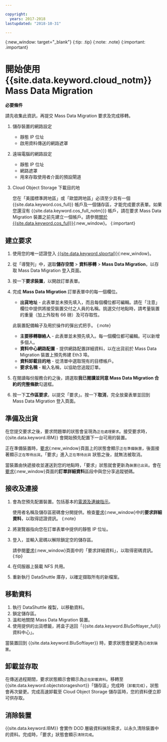 ```yaml
---

copyright:
  years: 2017-2018
lastupdated: "2018-10-31"

---
```

{:new_window: target="_blank"}
{:tip: .tip}
{:note: .note}
{:important: .important}

# 開始使用 {{site.data.keyword.cloud_notm}} Mass Data Migration

**必要條件**

請先收集此資訊，再提交 Mass Data Migration 要求及完成移轉。

1. 儲存裝置的網路設定
   - 靜態 IP 位址
   - 啟用資料傳送的網路遮罩
2. 遠端電腦的網路設定
   - 靜態 IP 位址
   - 網路遮罩
   - 用來存取使用者介面的預設閘道
3. Cloud Object Storage 下載目的地 <br/>
   
   您在「美國標準跨地區」或「歐盟跨地區」必須至少具有一個 {{site.data.keyword.cos_full}} 帳戶及一個儲存區，才能完成要求表單。如果您還沒有 {{site.data.keyword.cos_full_notm}}} 帳戶，請在要求 Mass Data Migration 裝置之前先建立一個帳戶。請參閱[關於 {{site.data.keyword.cos_full}}](https://console.bluemix.net/docs/services/cloud-object-storage/about-cos.html){:new_window}。
{:important}

## 建立要求

1. 使用您的唯一認證登入 [{{site.data.keyword.slportal}}](https://control.softlayer.com/){:new_window}。
2. 從「導覽列」中，選取**儲存空間** > **資料移轉** > **Mass Data Migration**，以存取 Mass Data Migration 登入頁面。
3. 按一下**要求裝置**，以開啟訂單表單。
4. 完成 **Mass Data Migration** 訂單表單中的每一個欄位。
   - **出貨地址** - 此表單並未預先填入，而且每個欄位都可編輯。請在「注意」欄位中提供將接受裝置交付之人員的名稱。挑選交付地點時，請考量裝置的重量（加上外殼有 66 磅）及可存取性。
   
   此裝置配備輪子及用於操作的彈出式把手。
   {:note}

   - **主要移轉聯絡人** - 此表單並未預先填入。每一個欄位都可編輯。可以新增多個人。
   - **資料中心網路配置** - 提供網路配置詳細資料，以在出貨前於 Mass Data Migration 裝置上預先佈建 Eth3 埠。
   - **資料卸載目的地** - 從清單中選取現有的目標帳戶。
   - **要求名稱** - 輸入名稱，以協助您追蹤訂單。
5. 在閱讀每份服務合約之後，請選取**我已閱讀並同意 Mass Data Migration 合約的完整條款**勾選框。
6. 按一下**工作區要求**，以提交「要求」。按一下**取消**，完全放棄表單並回到 Mass Data Migration 登入頁面。


## 準備及出貨

在您提交要求之後，要求問題單的狀態會呈現為`正在處理要求`。接受要求時，{{site.data.keyword.IBM}} 會開始預先配置下一台可用的裝置。

正在準備裝置時，[要求](https://control.softlayer.com/storage/mdms){:new_window}頁面上的狀態會顯示`正在準備裝置`，後面接著顯示`正在等待出貨`。「要求」進入`正在等待出貨` 狀態之後，就無法被取消。

當裝置由快遞接收並運送到您的地點時，「要求」狀態就會更新為`裝置已出貨`。會在[要求](https://control.softlayer.com/storage/mdms){:new_window}頁面的**訂單詳細資料**區段中與您分享追蹤號碼。


## 接收及連接

1. 會為您預先配置裝置。包括基本的[電源及連線指示](user-instructions.html)。<br/>
  
   使用者名稱及儲存區密碼會分開提供。檢查[要求](https://control.softlayer.com/storage/mdms){:new_window}中的**要求詳細資料**，以取得認證資訊。
   {:note}
2. 將瀏覽器指向您在訂單表單中提供的靜態 IP 位址。
3. 登入，並輸入密碼以解除鎖定空的儲存區。<br/>
   
   請參閱[要求](https://control.softlayer.com/storage/mdms){:new_window}頁面中的「要求詳細資料」，以取得密碼資訊。
   {:tip}
4. 在伺服器上裝載 NFS 共用。
5. 重新執行 DataShuttle 庫存，以確定擷取所有的新檔案。

## 移動資料
1. 執行 DataShuttle 複製，以移動資料。
2. 鎖定儲存區。
3. 溫和地關閉 Mass Data Migration 裝置。
4. 使用提供的出貨標籤，將盒子送回「{{site.data.keyword.BluSoftlayer_full}} 資料中心」。

當裝置回到 {{site.data.keyword.BluSoftlayer}} 時，要求狀態會變更為`已收到裝置`。

## 卸載並存取

在傳送過程期間，要求狀態顯示會顯示為`正在卸載資料`。移轉至 {{site.data.keyword.objectstorageshort}}「儲存區」完成時（`卸載完成`），狀態會再次變更。完成高速卸載至 Cloud Object Storage 儲存區時，您的資料便立即可供存取。

## 消除裝置

{{site.data.keyword.IBM}} 會實作 DOD 層級資料抹除需求，以永久清除裝置中的資料。完成時，「要求」狀態會顯示`清除完成`。
